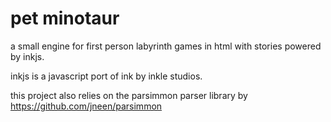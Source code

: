 # pet minotaur

a small engine for first person labyrinth games in html with stories powered by inkjs.

inkjs is a javascript port of ink by inkle studios. 

this project also relies on the parsimmon parser library by 
  https://github.com/jneen/parsimmon
